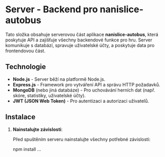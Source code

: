 # Server - Backend pro nanislice-autobus

Tato složka obsahuje serverovou část aplikace **nanislice-autobus**, která poskytuje API a zajišťuje všechny backendové funkce pro hru. Server komunikuje s databází, spravuje uživatelské účty, a poskytuje data pro frontendovou část.

## Technologie

- **Node.js** - Server běží na platformě Node.js.
- **Express.js** - Framework pro vytváření API a správu HTTP požadavků.
- **MongoDB** (nebo jiná databáze) - Pro uchovávání herních dat (např. skóre, statistiky, uživatelské účty).
- **JWT (JSON Web Token)** - Pro autentizaci a autorizaci uživatelů.

## Instalace

1. **Nainstalujte závislosti**:

   Před spuštěním serveru nainstalujte všechny potřebné závislosti:

   npm install
   ...
